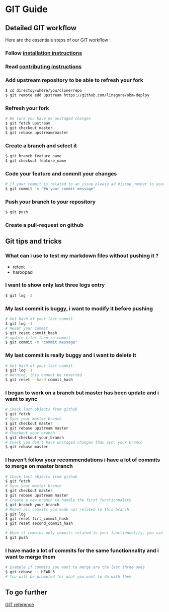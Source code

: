 GIT Guide
=========

Detailed GIT workflow
---------------------

Here are the essentials steps of our GIT workflow :

### Follow [installation instructions]

### Read [contributing instructions]

### Add upstream repository to be able to refresh your fork
```.bash
$ cd directoy/where/you/clone/repo
$ git remote add upstream https://github.com/linagora/obm-deploy
```

### Refresh your fork
```.bash
# Be sure you have no unstaged changes
$ git fetch upstream
$ git checkout master
$ git rebase upstream/master
```

### Create a branch and select it
```.bash
$ git branch feature_name
$ git checkout feature_name
```

### Code your feature and commit your changes
```.bash
# If your commit is related to an issue please ad #issue_number to your commit message
$ git commit -m "#n your commit message"
```

### Push your branch to your repository
```.bash
$ git push
```

### Create a pull-request on github

Git tips and tricks
-------------------

### What can i use to test my markdown files without pushing it ?

* retext
* haroopad

### I want to show only last three logs entry
```.bash
$ git log -3
```

### My last commit is buggy, i want to modify it before pushing
```.bash
# Get hash of your last commit
$ git log -1
# Reset your commit
$ git reset commit_hash
# update files then re-commit
$ git commit -m "commit message"
```

### My last commit is really buggy and i want to delete it
```.bash
# Get hash of your last commit
$ git log -1
# Warning, this cannot be reverted
$ git reset --hard commit_hash
```

### I began to work on a branch but master has been update and i want to sync
```.bash
# Check last objects from github
$ git fetch
# Sync your master branch
$ git checkout master
$ git rebase upstream master
# Checkout your branch
$ git checkout your_branch
# Check you don't have unstaged changes than sync your branch
$ git rebase master
```

### I haven't follow your recommendations i have a lot of commits to merge on master branch
```.bash
# Check last objects from github
$ git fetch
# Sync your master branch
$ git checkout master
$ git rebase upstream master
# Create a new branch to handle the first functionnality
$ git branch your_branch
# Reset all commits you made not related to this branch
$ git log
$ git reset firt_commit_hash
$ git reset second_commit_hash
...
# When it remains only commits related to your functionnality, you can push
$ git push
```

### I have made a lot of commits for the same functionnality and i want to merge them
```.bash
# Example if commits you want to merge are the last three ones
$ git rebase -i HEAD~3
# You will be prompted for what you want to do with them
```

To go further
-------------

[GIT reference]

[installation instructions]: ../INSTALL.md "installation instructions"
[contributing instructions]: ../CONTRIBUTING.md "contributing instructions"
[GIT reference]: http://git-scm.com/docs "GIT reference"

